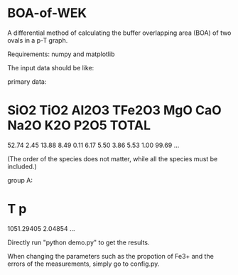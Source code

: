 # BOA-of-WEK
A differential method of calculating the buffer overlapping area (BOA) of two ovals in a p-T graph.

Requirements:
numpy and matplotlib


The input data should be like:

primary data:
# SiO2 TiO2 Al2O3 TFe2O3 MgO CaO Na2O K2O P2O5 TOTAL
52.74 	2.45 	13.88 	8.49 	0.11 	6.17 	5.50 	3.86 	5.53 	1.00 	99.69 
...

(The order of the species does not matter, while all the species must be included.)

group A:
# T p
1051.29405	2.04854
...

Directly run "python demo.py" to get the results.

When changing the parameters such as the propotion of Fe3+ and the errors of the measurements, simply go to config.py.
